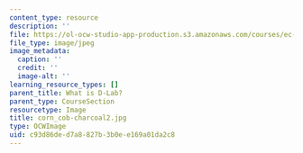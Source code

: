 ```yaml
---
content_type: resource
description: ''
file: https://ol-ocw-studio-app-production.s3.amazonaws.com/courses/ec-719-d-lab-water-climate-change-and-health-spring-2019/c93d86ded7a8827b3b0ee169a01da2c8_corn_cob-charcoal2.jpg
file_type: image/jpeg
image_metadata:
  caption: ''
  credit: ''
  image-alt: ''
learning_resource_types: []
parent_title: What is D-Lab?
parent_type: CourseSection
resourcetype: Image
title: corn_cob-charcoal2.jpg
type: OCWImage
uid: c93d86de-d7a8-827b-3b0e-e169a01da2c8
---
```

